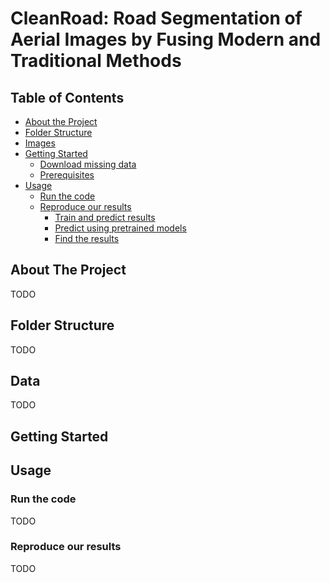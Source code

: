 # CleanRoad: Road Segmentation of Aerial Images by Fusing Modern and Traditional Methods

<!---<div align="center">
<img src="plots/comparisons/comparison_overview.png" alt="Overview" width="90%"/>
</div>-->

## Table of Contents
* [About the Project](#about-the-project)
* [Folder Structure](#folder-structure)
* [Images](#images)
* [Getting Started](#getting-started)
  * [Download missing data](#download-missing-data)
  * [Prerequisites](#prerequisites)
* [Usage](#usage)
  * [Run the code](#run-the-code)
  * [Reproduce our results](#reproduce-our-results)
    * [Train and predict results](#train-and-predict-results)
    * [Predict using pretrained models](#predict-using-pretrained-models)
    * [Find the results](#find-the-results)

## About The Project
TODO

## Folder Structure
TODO

## Data
TODO

## Getting Started

## Usage
### Run the code
TODO

### Reproduce our results
TODO
